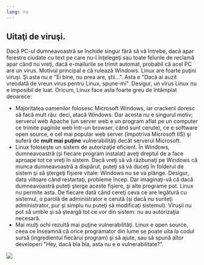 ```yaml
---
lang: ro
---
```





<h2>Uitaţi de viruşi.</h2>

Dacă PC-ul dumneavoastră se închide singur fără să vă întrebe,
dacă apar ferestre ciudate cu text pe care nu-l înţelegeţi sau toate
felurile de reclamă apar când nu vreţi, dacă e-mailurile se trimit automat,
probabil că acel PC are un virus. Motivul principal e că rulează Windows.
Linux are foarte puţini viruşi. Şi asta nu e "Ei bine, nu prea are, ştii...".
Asta e "Dacă ai auzit vreodată de vreun virus pentru Linux, spune-mi". Desigur, un
virus Linux nu e imposibil de luat. Oricum, Linux face asta foarte greu de întâmplat
deoarece:


<ul>

<li>Majoritatea oamenilor folosesc Microsoft Windows, iar crackerii
doresc să facă mult rău: deci, atacă Windows. Dar acesta
nu e singurul motiv; serverul web Apache (un server web e un program
aflat pe un computer ce trimite paginile web într-un browser, când sunt cerute),
ce e software open source, e cel mai popular web server (împotriva Microsoft IIS)
şi suferă de <b>mult mai puţine</b> vulnerabilităţi decât serverul Microsoft.</li>
<li>Linux foloseşte un sistem de autorizaţie eficient. În Windows, dumneavoastră
(şi fiecare program instalat) aveţi dreptul de a face aproape tot ce vreţi în sistem.
Dacă vreţi să vă răzbunaţi pe Windows că munca dumneavoastră a dispărut, puteţi să vă duceţi
în folderul de sistem şi să ştergeţi fişiere vitale: Windows nu se va plânge. Desigur, data viitoare
când restartaţi, probleme încep. Dar imaginaţi-vă că dacă dumneavoastră puteţi şterge aceste fişiere,
şi alte programe pot. Linux nu permite asta. De fiecare dată când cereţi ceva ce are legătură
cu sistemul, o parolă de administrator e cerută (şi dacă nu sunteţi administrator, pur şi simplu nu puteţi
să modificaţi sistemul). Viruşii nu pot să umble şi să şteargă tot ce vor din sistem: nu au autorizaţia necesară.</li>

<li>Mai mulţi ochi rezultă mai puţine vulnerabilităţi. Linux e open source, ceea ce înseamnă că orice programator
din lume se poate uita la codul sursă (ingredientul fiecărui program) şi să ajute, sau să spună altor developeri
"Hey, dacă bla bla, asta nu e o vulnerabilitate?".</li>


</ul>

<img src="Images/viruses_thumb.png" />




